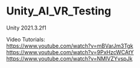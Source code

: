 # Unity_AI_VR_Testing
Unity 2021.3.2f1 <br>

Video Tutorials: <br>
https://www.youtube.com/watch?v=mBVarJm3Tgk <br>
https://www.youtube.com/watch?v=9PxHzcWCAtY <br>
https://www.youtube.com/watch?v=NMlVZYvspJk
